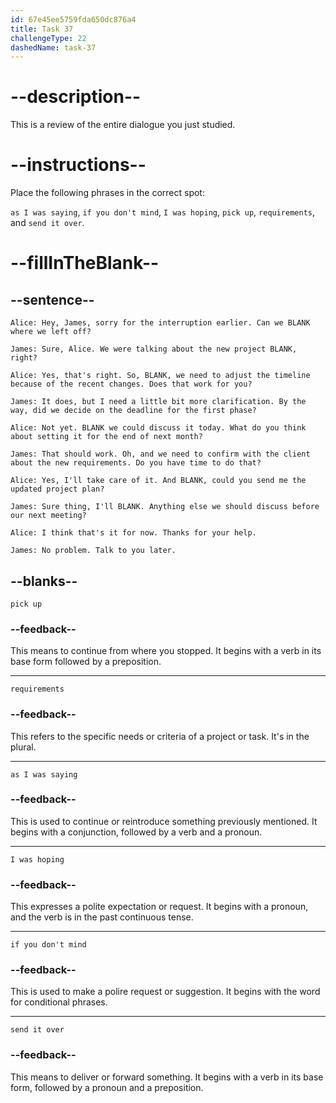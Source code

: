 ```yaml
---
id: 67e45ee5759fda650dc876a4
title: Task 37
challengeType: 22
dashedName: task-37
---
```


<!-- REVIEW -->

# --description--

This is a review of the entire dialogue you just studied.

# --instructions--

Place the following phrases in the correct spot:

`as I was saying`, `if you don't mind`, `I was hoping`, `pick up`, `requirements`, and `send it over`.

# --fillInTheBlank--

## --sentence--

`Alice: Hey, James, sorry for the interruption earlier. Can we BLANK where we left off?`

`James: Sure, Alice. We were talking about the new project BLANK, right?`

`Alice: Yes, that's right. So, BLANK, we need to adjust the timeline because of the recent changes. Does that work for you?`

`James: It does, but I need a little bit more clarification. By the way, did we decide on the deadline for the first phase?`

`Alice: Not yet. BLANK we could discuss it today. What do you think about setting it for the end of next month?`

`James: That should work. Oh, and we need to confirm with the client about the new requirements. Do you have time to do that?`

`Alice: Yes, I'll take care of it. And BLANK, could you send me the updated project plan?`

`James: Sure thing, I'll BLANK. Anything else we should discuss before our next meeting?`

`Alice: I think that's it for now. Thanks for your help.`

`James: No problem. Talk to you later.`

## --blanks--

`pick up`

### --feedback--

This means to continue from where you stopped. It begins with a verb in its base form followed by a preposition.

---

`requirements`

### --feedback--

This refers to the specific needs or criteria of a project or task. It's in the plural.

---

`as I was saying`

### --feedback--

This is used to continue or reintroduce something previously mentioned. It begins with a conjunction, followed by a verb and a pronoun.

---

`I was hoping`

### --feedback--

This expresses a polite expectation or request. It begins with a pronoun, and the verb is in the past continuous tense.

---

`if you don't mind`

### --feedback--

This is used to make a polire request or suggestion. It begins with the word for conditional phrases.

---

`send it over`

### --feedback--

This means to deliver or forward something. It begins with a verb in its base form, followed by a pronoun and a preposition.
